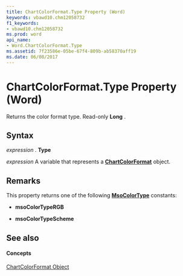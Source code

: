 ```yaml
---
title: ChartColorFormat.Type Property (Word)
keywords: vbawd10.chm12058732
f1_keywords:
- vbawd10.chm12058732
ms.prod: word
api_name:
- Word.ChartColorFormat.Type
ms.assetid: 7f23586e-05be-67f4-809b-ab58370aff19
ms.date: 06/08/2017
---
```



# ChartColorFormat.Type Property (Word)

Returns the color format type. Read-only **Long** .


## Syntax

 _expression_ . **Type**

 _expression_ A variable that represents a **[ChartColorFormat](chartcolorformat-object-word.md)** object.


## Remarks

This property returns one of the following **[MsoColorType](http://msdn.microsoft.com/library/d7dfbd4b-d3ac-6e08-b703-aaa1f69516dc%28Office.15%29.aspx)** constants:


- **msoColorTypeRGB**
    
- **msoColorTypeScheme**
    

## See also


#### Concepts


[ChartColorFormat Object](chartcolorformat-object-word.md)

